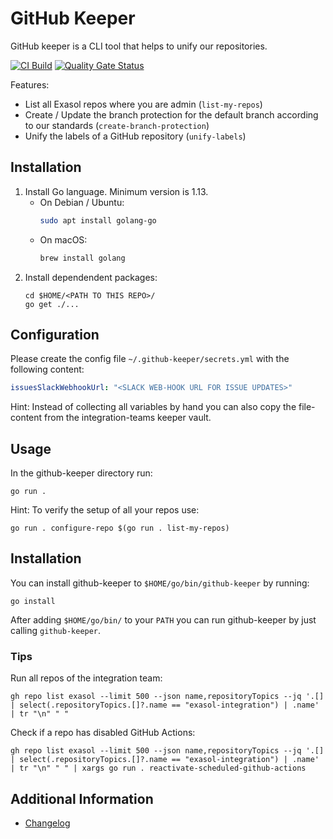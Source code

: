 # GitHub Keeper

GitHub keeper is a CLI tool that helps to unify our repositories.

[![CI Build](https://github.com/exasol/github-keeper/actions/workflows/ci-build.yml/badge.svg)](https://github.com/exasol/github-keeper/actions/workflows/ci-build.yml)
[![Quality Gate Status](https://sonarcloud.io/api/project_badges/measure?project=com.exasol%3Agithub-keeper&metric=alert_status)](https://sonarcloud.io/summary/new_code?id=com.exasol%3Agithub-keeper)

Features:

* List all Exasol repos where you are admin (`list-my-repos`)
* Create / Update the branch protection for the default branch according to our standards (`create-branch-protection`)
* Unify the labels of a GitHub repository (`unify-labels`)

## Installation

1. Install Go language. Minimum version is 1.13.
   * On Debian / Ubuntu:
       ```sh
       sudo apt install golang-go
       ```
   * On macOS:
       ```sh
       brew install golang
       ```
2. Install dependendent packages:
    ```
    cd $HOME/<PATH TO THIS REPO>/
    go get ./...
    ```

## Configuration

Please create the config file `~/.github-keeper/secrets.yml` with the following content:

``` yaml
issuesSlackWebhookUrl: "<SLACK WEB-HOOK URL FOR ISSUE UPDATES>"
```

Hint: Instead of collecting all variables by hand you can also copy the file-content from the integration-teams keeper
vault.

## Usage

In the github-keeper directory run:

```shell
go run .
```

Hint: To verify the setup of all your repos use:

```shell
go run . configure-repo $(go run . list-my-repos)
```

## Installation

You can install github-keeper to `$HOME/go/bin/github-keeper` by running:

```shell
go install
```

After adding `$HOME/go/bin/` to your `PATH` you can run github-keeper by just calling `github-keeper`.

### Tips

Run all repos of the integration team:

```shell
gh repo list exasol --limit 500 --json name,repositoryTopics --jq '.[] | select(.repositoryTopics.[]?.name == "exasol-integration") | .name' | tr "\n" " "
```

Check if a repo has disabled GitHub Actions:

```shell
gh repo list exasol --limit 500 --json name,repositoryTopics --jq '.[] | select(.repositoryTopics.[]?.name == "exasol-integration") | .name' | tr "\n" " " | xargs go run . reactivate-scheduled-github-actions
```

## Additional Information

* [Changelog](doc/changes/changelog.md)

